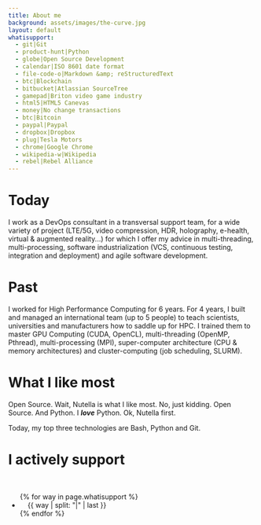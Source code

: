 ```yaml
---
title: About me
background: assets/images/the-curve.jpg
layout: default
whatisupport:
  - git|Git
  - product-hunt|Python
  - globe|Open Source Development
  - calendar|ISO 8601 date format
  - file-code-o|Markdown &amp; reStructuredText
  - btc|Blockchain
  - bitbucket|Atlassian SourceTree
  - gamepad|Briton video game industry
  - html5|HTML5 Canevas
  - money|No change transactions
  - btc|Bitcoin
  - paypal|Paypal
  - dropbox|Dropbox
  - plug|Tesla Motors
  - chrome|Google Chrome
  - wikipedia-w|Wikipedia
  - rebel|Rebel Alliance
---
```


# Today

I work as a DevOps consultant in a transversal support team, for a wide variety of project (LTE/5G, video compression, HDR, holography, e-health, virtual & augmented reality...) for which I offer my advice in multi-threading, multi-processing, software industrialization (VCS, continuous testing, integration and deployment) and agile software development.


# Past

I worked for High Performance Computing for 6 years. For 4 years, I built and managed an international team (up to 5 people) to teach scientists, universities and manufacturers how to saddle up for HPC. I trained them to master GPU Computing (CUDA, OpenCL), multi-threading (OpenMP, Pthread), multi-processing (MPI), super-computer architecture (CPU & memory architectures) and cluster-computing (job scheduling, SLURM).


# What I like most

Open Source. Wait, Nutella is what I like most. No, just kidding. Open Source. And Python. I ***love*** Python. Ok, Nutella first.

Today, my top three technologies are Bash, Python and Git.


# I actively support

<div class="col-lg-8 col-lg-offset-2 col-md-10 col-md-offset-1">
  <br>
  <ul>
    {% for way in page.whatisupport %}
    <li class="list-unstyled">
      <span class="fa-stack fa-lg">
        <i class="fa fa-circle fa-stack-2x"></i>
        <i class="fa fa-{{ way | split: "|" | first }} fa-stack-1x fa-inverse"></i>
      </span>
      &nbsp;&nbsp;&nbsp;&nbsp;{{ way | split: "|" | last }}
    </li>
    {% endfor %}
  </ul>
</div>
